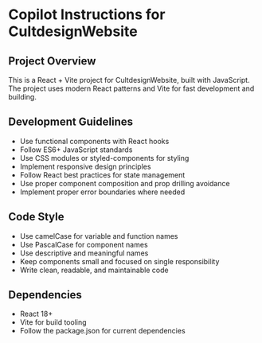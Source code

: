 # Copilot Instructions for CultdesignWebsite

<!-- Use this file to provide workspace-specific custom instructions to Copilot. For more details, visit https://code.visualstudio.com/docs/copilot/copilot-customization#_use-a-githubcopilotinstructionsmd-file -->

## Project Overview

This is a React + Vite project for CultdesignWebsite, built with JavaScript. The project uses modern React patterns and Vite for fast development and building.

## Development Guidelines

- Use functional components with React hooks
- Follow ES6+ JavaScript standards
- Use CSS modules or styled-components for styling
- Implement responsive design principles
- Follow React best practices for state management
- Use proper component composition and prop drilling avoidance
- Implement proper error boundaries where needed

## Code Style

- Use camelCase for variable and function names
- Use PascalCase for component names
- Use descriptive and meaningful names
- Keep components small and focused on single responsibility
- Write clean, readable, and maintainable code

## Dependencies

- React 18+
- Vite for build tooling
- Follow the package.json for current dependencies
